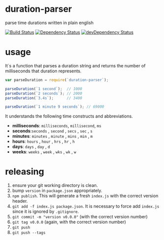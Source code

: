 # duration-parser

parse time durations written in plain english

[![Build Status](https://travis-ci.org/jamestalmage/duration-parser.svg?branch=master)](https://travis-ci.org/jamestalmage/duration-parser)
[![Dependency Status](https://david-dm.org/jamestalmage/duration-parser.svg)](https://david-dm.org/jamestalmage/duration-parser) 
[![devDependency Status](https://david-dm.org/jamestalmage/duration-parser/dev-status.svg)](https://david-dm.org/jamestalmage/duration-parser#info=devDependencies)

# usage

It`s a function that parses a duration string and returns the number of milliseconds that duration represents.

```javascript
var parseDuration = require(`duration-parser`);      

parseDuration(`1 second`);  // 1000
parseDuration(`2 seconds`); // 2000
parseDuration(`3.4s`);      // 3400

parseDuration(`1 minute 9 seconds`); // 69000

```

It understands the following time constructs and abbreviations.

  * **milliseconds**: `milliseconds`, `millisecond`, `ms`
  * **seconds**:`seconds` , `second` , `secs` , `sec` , `s`
  * **minutes**: `minutes` , `minute` , `mins` , `min` , `m`
  * **hours**: `hours` , `hour` , `hrs` , `hr` , `h` 
  * **days**: `days` , `day` , `d`
  * **weeks**: `weeks` , `week` , `wks` , `wk` , `w`

# releasing

  1. ensure your git working directory is clean.
  2. bump `version` in `package.json` appropriately.
  3. `npm publish`. This will generate a fresh `index.js` with the correct version header.
  4. `git add -f index.js package.json`. It is necessary to force add `index.js` since it is ignored by `.gitignore`.
  5. `git commit -m "version v0.0.0"` (with the correct version number)
  6. `git tag v0.0.0` (again, with the correct version number)
  7. `git push`
  8. `git push --tags`
  